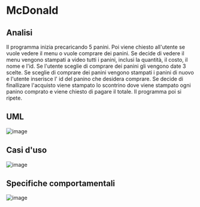 # McDonald
## Analisi
Il programma inizia precaricando 5 panini. Poi viene chiesto all'utente se vuole
vedere il menu o vuole comprare dei panini. Se decide di vedere il menu vengono
stampati a video tutti i panini, inclusi la quantità, il costo, il nome e l'id.
Se l'utente sceglie di comprare dei panini gli vengono date 3 scelte. Se sceglie
di comprare dei panini vengono stampati i panini di nuovo e l'utente inserisce l'
id del panino che desidera comprare. Se decide di finallizare l'acquisto viene
stampato lo scontrino dove viene stampato ogni panino comprato e viene chiesto
di pagare il totale. Il programma poi si ripete.
## UML
![image](https://user-images.githubusercontent.com/42178704/213656188-cdd6cb29-087f-4f48-a1ee-ea841b760dc6.png)
## Casi d'uso
![image](https://user-images.githubusercontent.com/42178704/213664279-535da5f3-229b-4675-ac6e-c168df2b93a5.png)
## Specifiche comportamentali
![image](https://user-images.githubusercontent.com/42178704/213667704-89aa8ee3-be8d-4855-9e16-8c970cdb86f6.png)
